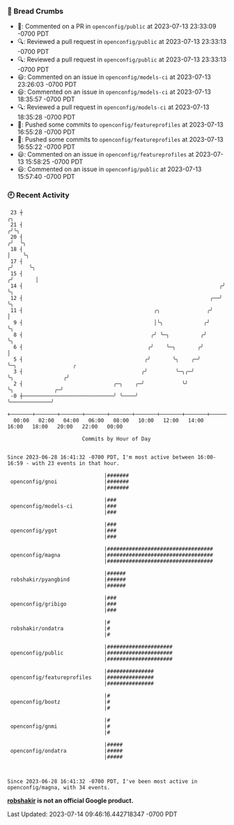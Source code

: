 ### 🍞 Bread Crumbs

 * 💬: Commented on a PR in  `openconfig/public` at 2023-07-13 23:33:09 -0700 PDT
 * 🔍: Reviewed a pull request in  `openconfig/public` at 2023-07-13 23:33:13 -0700 PDT
 * 🔍: Reviewed a pull request in  `openconfig/public` at 2023-07-13 23:33:13 -0700 PDT
 * 😃: Commented on an issue in `openconfig/models-ci` at 2023-07-13 23:26:03 -0700 PDT
 * 😃: Commented on an issue in `openconfig/models-ci` at 2023-07-13 18:35:57 -0700 PDT
 * 🔍: Reviewed a pull request in  `openconfig/models-ci` at 2023-07-13 18:35:28 -0700 PDT
 * 🚢: Pushed some commits to `openconfig/featureprofiles` at 2023-07-13 16:55:28 -0700 PDT
 * 🚢: Pushed some commits to `openconfig/featureprofiles` at 2023-07-13 16:55:22 -0700 PDT
 * 😃: Commented on an issue in `openconfig/featureprofiles` at 2023-07-13 15:58:25 -0700 PDT
 * 😃: Commented on an issue in `openconfig/public` at 2023-07-13 15:57:40 -0700 PDT

### 🕘 Recent Activity
```
 23 ┼                                                                    ╭╮
 21 ┤                                                                   ╭╯╰╮
 20 ┤                                                                  ╭╯  ╰╮
 18 ┤                                                                  │    ╰╮
 17 ┤                                                                 ╭╯     ╰╮
 15 ┤                                                                ╭╯       │
 14 ┤                                                               ╭╯        ╰╮
 12 ┤                                                            ╭──╯          ╰╮
 11 ┤                                          ╭╮               ╭╯              │
  9 ┤                                          │╰╮             ╭╯               ╰╮
  8 ┤                                         ╭╯ ╰─╮          ╭╯                 ╰╮
  6 ┤                                        ╭╯    ╰─╮       ╭╯                   │
  5 ┤                                       ╭╯       ╰╮    ╭─╯                    ╰─╮                  ╭
  3 ┤                                      ╭╯         ╰─╮╭─╯                        ╰╮                ╭╯
  2 ┤                             ╭─╮    ╭─╯            ╰╯                           ╰╮             ╭─╯
 -0 ┼─────────────────────────────╯ ╰────╯                                            ╰─────────────╯
    +───────+───────+───────+───────+───────+───────+───────+───────+───────+───────+───────+───────+────
  00:00   02:00   04:00   06:00   08:00   10:00   12:00   14:00   16:00   18:00   20:00   22:00   00:00   

						Commits by Hour of Day


Since 2023-06-28 16:41:32 -0700 PDT, I'm most active between 16:00-16:59 - with 23 events in that hour.

```



```
                               |#######
 openconfig/gnoi               |#######
                               |#######

                               |###
 openconfig/models-ci          |###
                               |###

                               |###
 openconfig/ygot               |###
                               |###

                               |##################################
 openconfig/magna              |##################################
                               |##################################

                               |######
 robshakir/pyangbind           |######
                               |######

                               |###
 openconfig/gribigo            |###
                               |###

                               |#
 robshakir/ondatra             |#
                               |#

                               |#####################
 openconfig/public             |#####################
                               |#####################

                               |###############
 openconfig/featureprofiles    |###############
                               |###############

                               |#
 openconfig/bootz              |#
                               |#

                               |#
 openconfig/gnmi               |#
                               |#

                               |#####
 openconfig/ondatra            |#####
                               |#####



Since 2023-06-28 16:41:32 -0700 PDT, I've been most active in openconfig/magna, with 34 events.

```
**[robshakir](mailto:robjs@google.com) is not an official Google product.**  


Last Updated: 2023-07-14 09:46:16.442718347 -0700 PDT
